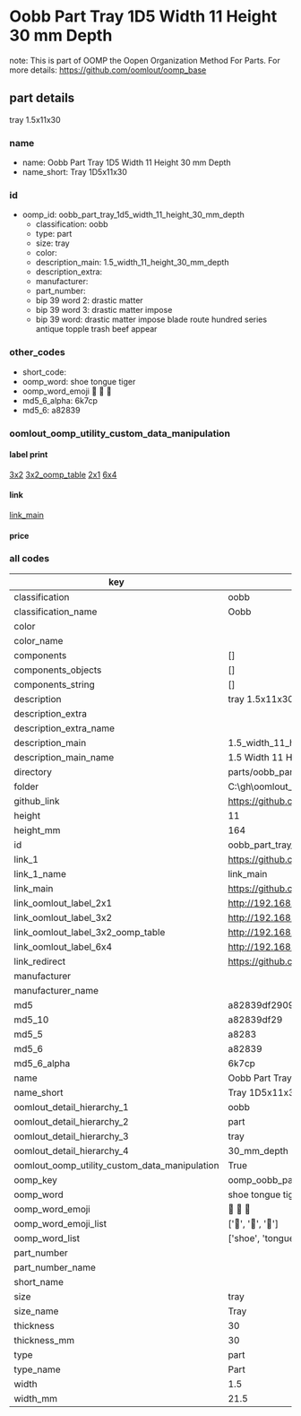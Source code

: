 # Oobb Part Tray 1D5 Width 11 Height 30 mm Depth  

note: This is part of OOMP the Oopen Organization Method For Parts. For more details: https://github.com/oomlout/oomp_base

##  part details
  



tray 1.5x11x30



### name
* name: Oobb Part Tray 1D5 Width 11 Height 30 mm Depth
* name_short: Tray 1D5x11x30 
### id
* oomp_id: oobb_part_tray_1d5_width_11_height_30_mm_depth
  * classification: oobb
  * type: part
  * size: tray
  * color: 
  * description_main: 1.5_width_11_height_30_mm_depth
  * description_extra: 
  * manufacturer: 
  * part_number: 
  * bip 39 word 2: drastic matter
  * bip 39 word 3: drastic matter impose
  * bip 39 word: drastic matter impose blade route hundred series antique topple trash beef appear

### other_codes
* short_code: 
* oomp_word: shoe tongue tiger
* oomp_word_emoji :shoe: :tongue: :tiger:
* md5_6_alpha: 6k7cp
* md5_6: a82839






### oomlout_oomp_utility_custom_data_manipulation
#### label print
[3x2](http://192.168.1.245:1112/?label=oomp%206k7cp)
[3x2_oomp_table](http://192.168.1.108:1112/?label=oomp%206k7cp)
[2x1](http://192.168.1.242:1112/?label=oomp%206k7cp)
[6x4](http://192.168.1.55:1112/?label=oomp%206k7cp)    

#### link

[link_main](https://github.com/oomlout/oomlout_oobb_version_4_generated_parts/tree/main/navigation_oomp/oobb/part/tray/1.5_width_11_height_30_mm_depth/part)                              

#### price







### all codes 
| key | value |  
| --- | --- |  
| classification | oobb |  
| classification_name | Oobb |  
| color |  |  
| color_name |  |  
| components | [] |  
| components_objects | [] |  
| components_string | [] |  
| description | tray 1.5x11x30 |  
| description_extra |  |  
| description_extra_name |  |  
| description_main | 1.5_width_11_height_30_mm_depth |  
| description_main_name | 1.5 Width 11 Height 30 mm Depth |  
| directory | parts/oobb_part_tray_1d5_width_11_height_30_mm_depth |  
| folder | C:\gh\oomlout_oobb_version_4_generated_parts\parts\oobb_part_tray_1d5_width_11_height_30_mm_depth |  
| github_link | https://github.com/oomlout/oomlout_oomp_part_src/tree/main/parts/oobb_part_tray_1d5_width_11_height_30_mm_depth |  
| height | 11 |  
| height_mm | 164 |  
| id | oobb_part_tray_1d5_width_11_height_30_mm_depth |  
| link_1 | https://github.com/oomlout/oomlout_oobb_version_4_generated_parts/tree/main/navigation_oomp/oobb/part/tray/1.5_width_11_height_30_mm_depth/part |  
| link_1_name | link_main |  
| link_main | https://github.com/oomlout/oomlout_oobb_version_4_generated_parts/tree/main/navigation_oomp/oobb/part/tray/1.5_width_11_height_30_mm_depth/part |  
| link_oomlout_label_2x1 | http://192.168.1.242:1112/?label=oomp%206k7cp |  
| link_oomlout_label_3x2 | http://192.168.1.245:1112/?label=oomp%206k7cp |  
| link_oomlout_label_3x2_oomp_table | http://192.168.1.108:1112/?label=oomp%206k7cp |  
| link_oomlout_label_6x4 | http://192.168.1.55:1112/?label=oomp%206k7cp |  
| link_redirect | https://github.com/oomlout/oomlout_oobb_version_4_generated_parts/tree/main/parts/oobb_tray_1d5_11_30 |  
| manufacturer |  |  
| manufacturer_name |  |  
| md5 | a82839df2909f881bcde4170e3e25212 |  
| md5_10 | a82839df29 |  
| md5_5 | a8283 |  
| md5_6 | a82839 |  
| md5_6_alpha | 6k7cp |  
| name | Oobb Part Tray 1D5 Width 11 Height 30 mm Depth |  
| name_short | Tray 1D5x11x30  |  
| oomlout_detail_hierarchy_1 | oobb |  
| oomlout_detail_hierarchy_2 | part |  
| oomlout_detail_hierarchy_3 | tray |  
| oomlout_detail_hierarchy_4 | 30_mm_depth |  
| oomlout_oomp_utility_custom_data_manipulation | True |  
| oomp_key | oomp_oobb_part_tray_1d5_width_11_height_30_mm_depth |  
| oomp_word | shoe tongue tiger |  
| oomp_word_emoji | :shoe: :tongue: :tiger: |  
| oomp_word_emoji_list | [':shoe:', ':tongue:', ':tiger:'] |  
| oomp_word_list | ['shoe', 'tongue', 'tiger'] |  
| part_number |  |  
| part_number_name |  |  
| short_name |  |  
| size | tray |  
| size_name | Tray |  
| thickness | 30 |  
| thickness_mm | 30 |  
| type | part |  
| type_name | Part |  
| width | 1.5 |  
| width_mm | 21.5 |  
